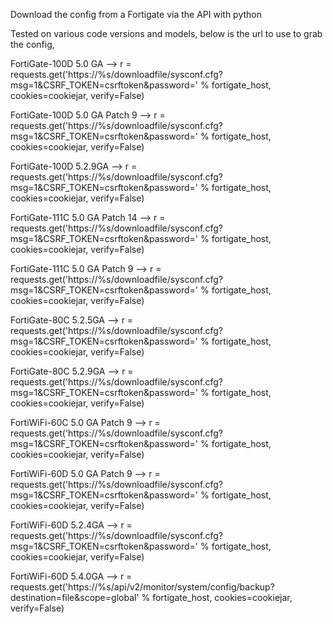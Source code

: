 Download the config from a Fortigate via the API with python

Tested on various code versions and models, below is the url to use to grab the config, 

FortiGate-100D 5.0 GA           --> r = requests.get('https://%s/downloadfile/sysconf.cfg?msg=1&CSRF_TOKEN=csrftoken&password=' % fortigate_host, cookies=cookiejar, verify=False) 

FortiGate-100D 5.0 GA Patch 9   --> r = requests.get('https://%s/downloadfile/sysconf.cfg?msg=1&CSRF_TOKEN=csrftoken&password=' % fortigate_host, cookies=cookiejar, verify=False) 

FortiGate-100D 5.2.9GA          --> r = requests.get('https://%s/downloadfile/sysconf.cfg?msg=1&CSRF_TOKEN=csrftoken&password=' % fortigate_host, cookies=cookiejar, verify=False) 

FortiGate-111C 5.0 GA Patch 14  --> r = requests.get('https://%s/downloadfile/sysconf.cfg?msg=1&CSRF_TOKEN=csrftoken&password=' % fortigate_host, cookies=cookiejar, verify=False) 

FortiGate-111C 5.0 GA Patch 9   --> r = requests.get('https://%s/downloadfile/sysconf.cfg?msg=1&CSRF_TOKEN=csrftoken&password=' % fortigate_host, cookies=cookiejar, verify=False) 

FortiGate-80C 5.2.5GA           --> r = requests.get('https://%s/downloadfile/sysconf.cfg?msg=1&CSRF_TOKEN=csrftoken&password=' % fortigate_host, cookies=cookiejar, verify=False) 

FortiGate-80C 5.2.9GA           --> r = requests.get('https://%s/downloadfile/sysconf.cfg?msg=1&CSRF_TOKEN=csrftoken&password=' % fortigate_host, cookies=cookiejar, verify=False) 

FortiWiFi-60C 5.0 GA Patch 9    --> r = requests.get('https://%s/downloadfile/sysconf.cfg?msg=1&CSRF_TOKEN=csrftoken&password=' % fortigate_host, cookies=cookiejar, verify=False) 

FortiWiFi-60D 5.0 GA Patch 9    --> r = requests.get('https://%s/downloadfile/sysconf.cfg?msg=1&CSRF_TOKEN=csrftoken&password=' % fortigate_host, cookies=cookiejar, verify=False) 

FortiWiFi-60D 5.2.4GA           --> r = requests.get('https://%s/downloadfile/sysconf.cfg?msg=1&CSRF_TOKEN=csrftoken&password=' % fortigate_host, cookies=cookiejar, verify=False) 

FortiWiFi-60D 5.4.0GA           --> r = requests.get('https://%s/api/v2/monitor/system/config/backup?destination=file&scope=global' % fortigate_host, cookies=cookiejar, verify=False)
